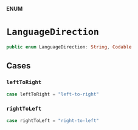 **ENUM**

# `LanguageDirection`

```swift
public enum LanguageDirection: String, Codable
```

## Cases
### `leftToRight`

```swift
case leftToRight = "left-to-right"
```

### `rightToLeft`

```swift
case rightToLeft = "right-to-left"
```
